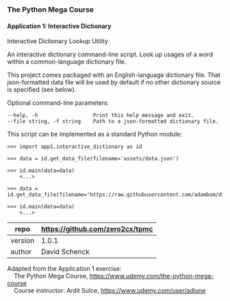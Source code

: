### The Python Mega Course

#### Application 1: Interactive Dictionary

Interactive Dictionary Lookup Utility

An interactive dictionary command-line script. Look up usages of a word
within a common-language dictionary file.
 
This project comes packaged with an English-language dictionary file.
That json-formatted data file will be used by default if no other
dictionary source is specified (see below).   

Optional command-line parameters:

    --help, -h                  Print this help message and exit.
    --file string, -f string    Path to a json-formatted dictionary file.
    
This script can be implemented as a standard Python module:

    >>> import app1.interactive_dictionary as id
    
    >>> data = id.get_data_file(filename='assets/data.json')
    
    >>> id.main(data=data)
        <...>
        
    >>> data = id.get_data_file(filename='https://raw.githubusercontent.com/adambom/dictionary/master/dictionary.json')
    
    >>> id.main(data=data)
        <...>

repo | https://github.com/zero2cx/tpmc
--- | --- 
version | 1.0.1
author | David Schenck

Adapted from the Application 1 exercise:<br>
 &nbsp; &nbsp; The Python Mega Course, https://www.udemy.com/the-python-mega-course<br>
 &nbsp; &nbsp; Course instructor: Ardit Sulce, https://www.udemy.com/user/adiune<br>
